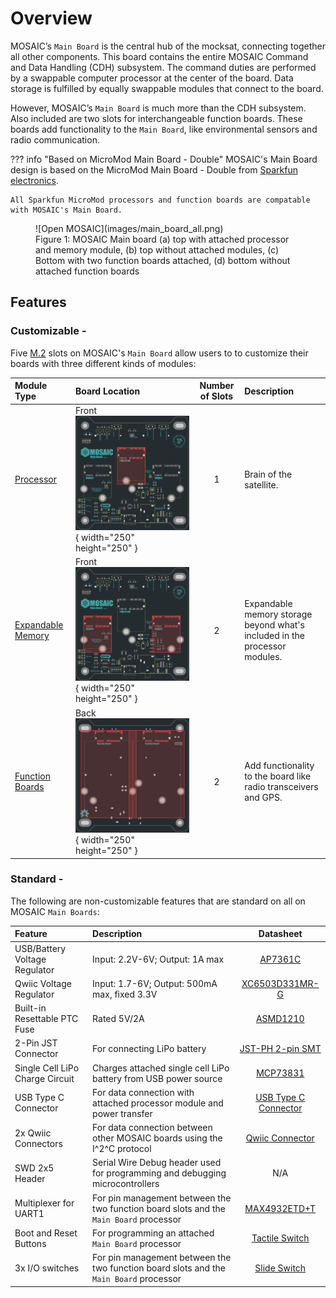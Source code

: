 # Overview

MOSAIC’s `Main Board` is the central hub of the mocksat, connecting together all other components. This board contains the entire MOSAIC Command and Data Handling (CDH) subsystem. The command duties are performed by a swappable computer processor at the center of the board. Data storage is fulfilled by equally swappable modules that connect to the board. 

However, MOSAIC’s `Main Board` is much more than the CDH subsystem. Also included are two slots for interchangeable function boards. These boards add functionality to the `Main Board`, like environmental sensors and radio communication.

??? info "Based on MicroMod Main Board - Double"
    MOSAIC's Main Board design is based on the MicroMod Main Board - Double from [Sparkfun electronics](https://www.sparkfun.com/sparkfun-micromod-main-board-double.html).

    All Sparkfun MicroMod processors and function boards are compatable with MOSAIC's Main Board. 

<figure markdown="span">
 ![Open MOSAIC](images/main_board_all.png)
  <figcaption>Figure 1: MOSAIC Main board (a) top with attached processor and memory module, (b) top without attached modules, (c) Bottom with two function boards attached, (d) bottom without attached function boards</figcaption>
</figure>

## Features

### Customizable -

Five [M.2](https://en.wikipedia.org/wiki/M.2) slots on MOSAIC's `Main Board` allow users to to customize their boards with three different kinds of modules:

| Module Type       | Board Location                                                                                  | Number of Slots | Description            |
| :----------- | :------------------------------------------------------------------------------------------- | :-------------: | :--------------------- |
| [Processor](https://www.mosaicsat.org/core_documentation/hardware/main_board/processors/) | Front ![Highlight Processor Location](images/processor_highlight.png){ width="250" height="250" }  | 1 | Brain of the satellite. |
| [Expandable Memory](https://www.mosaicsat.org/core_documentation/hardware/main_board/memory_modules/) | Front ![Highlight Memory Module Locations](images/memory_highlight.png){ width="250" height="250" }  | 2 | Expandable memory storage beyond what's included in the processor modules. |
| [Function Boards](https://www.mosaicsat.org/core_documentation/hardware/main_board/function_boards/) | Back ![Highlight Function Board Locations](images/func_boards_highlight.png){ width="250" height="250" }  | 2 | Add functionality to the board like radio transceivers and GPS. |

### Standard -

The following are non-customizable features that are standard on all on MOSAIC `Main Boards`:

| Feature      | Description                          | Datasheet |
| :----------- | :------------------------------------ | :---------------------: |
| USB/Battery Voltage Regulator | Input: 2.2V-6V; Output: 1A max | [AP7361C](https://jlcpcb.com/api/file/downloadByFileSystemAccessId/8560079564241199104) |
| Qwiic Voltage Regulator | Input: 1.7-6V; Output: 500mA max, fixed 3.3V | [XC6503D331MR-G](https://jlcpcb.com/api/file/downloadByFileSystemAccessId/8590196445028003840) |
| Built-in Resettable PTC Fuse | Rated 5V/2A | [ASMD1210](https://jlcpcb.com/api/file/downloadByFileSystemAccessId/8588899520989548544) |
| 2-Pin JST Connector | For connecting LiPo battery | [JST-PH 2-pin SMT](https://www.mouser.com/ProductDetail/485-1769) |
| Single Cell LiPo Charge Circuit | Charges attached single cell LiPo battery from USB power source | [MCP73831](https://jlcpcb.com/api/file/downloadByFileSystemAccessId/8588884548142292992) |
| USB Type C Connector | For data connection with attached processor module and power transfer | [USB Type C Connector](https://jlcpcb.com/api/file/downloadByFileSystemAccessId/8590906928107372544) |
| 2x Qwiic Connectors | For data connection between other MOSAIC boards using the I^2^C protocol | [Qwiic Connector](https://jlcpcb.com/api/file/downloadByFileSystemAccessId/8590907288981364736) |
| SWD 2x5 Header | Serial Wire Debug header used for programming and debugging microcontrollers | N/A |
| Multiplexer for UART1  | For pin management between the two function board slots and the `Main Board` processor | [MAX4932ETD+T](https://jlcpcb.com/api/file/downloadByFileSystemAccessId/8589032502153789440) |
| Boot and Reset Buttons | For programming an attached `Main Board` processor | [Tactile Switch](https://jlcpcb.com/partdetail/11399-4_4_1_7_SurfaceMount/C10852) |
| 3x I/O switches | For pin management between the two function board slots and the `Main Board` processor | [Slide Switch](https://jlcpcb.com/api/file/downloadByFileSystemAccessId/8603117332785491968) |